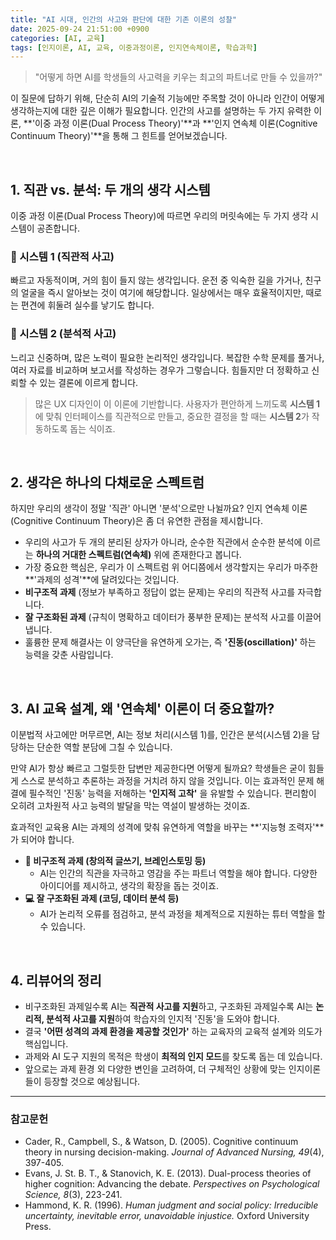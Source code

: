 ```yaml
---
title: "AI 시대, 인간의 사고와 판단에 대한 기존 이론의 성찰"
date: 2025-09-24 21:51:00 +0900
categories: [AI, 교육]
tags: [인지이론, AI, 교육, 이중과정이론, 인지연속체이론, 학습과학]
---
```


> "어떻게 하면 AI를 학생들의 사고력을 키우는 최고의 파트너로 만들 수 있을까?" 

이 질문에 답하기 위해, 단순히 AI의 기술적 기능에만 주목할 것이 아니라 인간이 어떻게 생각하는지에 대한 깊은 이해가 필요합니다. 인간의 사고를 설명하는 두 가지 유력한 이론, **'이중 과정 이론(Dual Process Theory)'**과 **'인지 연속체 이론(Cognitive Continuum Theory)'**을 통해 그 힌트를 얻어보겠습니다.

<br>

## 1. 직관 vs. 분석: 두 개의 생각 시스템

이중 과정 이론(Dual Process Theory)에 따르면 우리의 머릿속에는 두 가지 생각 시스템이 공존합니다.

### 🧠 시스템 1 (직관적 사고)
빠르고 자동적이며, 거의 힘이 들지 않는 생각입니다. 운전 중 익숙한 길을 가거나, 친구의 얼굴을 즉시 알아보는 것이 여기에 해당합니다. 일상에서는 매우 효율적이지만, 때로는 편견에 휘둘려 실수를 낳기도 합니다.

### 🤔 시스템 2 (분석적 사고)
느리고 신중하며, 많은 노력이 필요한 논리적인 생각입니다. 복잡한 수학 문제를 풀거나, 여러 자료를 비교하며 보고서를 작성하는 경우가 그렇습니다. 힘들지만 더 정확하고 신뢰할 수 있는 결론에 이르게 합니다.

> 많은 UX 디자인이 이 이론에 기반합니다. 사용자가 편안하게 느끼도록 **시스템 1**에 맞춰 인터페이스를 직관적으로 만들고, 중요한 결정을 할 때는 **시스템 2**가 작동하도록 돕는 식이죠.

<br>

## 2. 생각은 하나의 다채로운 스펙트럼

하지만 우리의 생각이 정말 '직관' 아니면 '분석'으로만 나뉠까요? 인지 연속체 이론(Cognitive Continuum Theory)은 좀 더 유연한 관점을 제시합니다.

- 우리의 사고가 두 개의 분리된 상자가 아니라, 순수한 직관에서 순수한 분석에 이르는 **하나의 거대한 스펙트럼(연속체)** 위에 존재한다고 봅니다.
- 가장 중요한 핵심은, 우리가 이 스펙트럼 위 어디쯤에서 생각할지는 우리가 마주한 **'과제의 성격'**에 달려있다는 것입니다.
- **비구조적 과제** (정보가 부족하고 정답이 없는 문제)는 우리의 직관적 사고를 자극합니다.
- **잘 구조화된 과제** (규칙이 명확하고 데이터가 풍부한 문제)는 분석적 사고를 이끌어냅니다.
- 훌륭한 문제 해결사는 이 양극단을 유연하게 오가는, 즉 **'진동(oscillation)'** 하는 능력을 갖춘 사람입니다.

<br>

## 3. AI 교육 설계, 왜 '연속체' 이론이 더 중요할까?

이분법적 사고에만 머무르면, AI는 정보 처리(시스템 1)를, 인간은 분석(시스템 2)을 담당하는 단순한 역할 분담에 그칠 수 있습니다.

만약 AI가 항상 빠르고 그럴듯한 답변만 제공한다면 어떻게 될까요? 학생들은 굳이 힘들게 스스로 분석하고 추론하는 과정을 거치려 하지 않을 것입니다. 이는 효과적인 문제 해결에 필수적인 '진동' 능력을 저해하는 **'인지적 고착'** 을 유발할 수 있습니다. 편리함이 오히려 고차원적 사고 능력의 발달을 막는 역설이 발생하는 것이죠.

효과적인 교육용 AI는 과제의 성격에 맞춰 유연하게 역할을 바꾸는 **'지능형 조력자'**가 되어야 합니다.

- **🎨 비구조적 과제 (창의적 글쓰기, 브레인스토밍 등)**
  - AI는 인간의 직관을 자극하고 영감을 주는 파트너 역할을 해야 합니다. 다양한 아이디어를 제시하고, 생각의 확장을 돕는 것이죠.
- **💻 잘 구조화된 과제 (코딩, 데이터 분석 등)**
  - AI가 논리적 오류를 점검하고, 분석 과정을 체계적으로 지원하는 튜터 역할을 할 수 있습니다.

<br>

## 4. 리뷰어의 정리

- 비구조화된 과제일수록 AI는 **직관적 사고를 지원**하고, 구조화된 과제일수록 AI는 **논리적, 분석적 사고를 지원**하여 학습자의 인지적 '진동'을 도와야 합니다.
- 결국 **'어떤 성격의 과제 환경을 제공할 것인가'** 하는 교육자의 교육적 설계와 의도가 핵심입니다.
- 과제와 AI 도구 지원의 목적은 학생이 **최적의 인지 모드**를 찾도록 돕는 데 있습니다.
- 앞으로는 과제 환경 외 다양한 변인을 고려하여, 더 구체적인 상황에 맞는 인지이론들이 등장할 것으로 예상됩니다.

---

### 참고문헌
- Cader, R., Campbell, S., & Watson, D. (2005). Cognitive continuum theory in nursing decision-making. *Journal of Advanced Nursing, 49*(4), 397-405.
- Evans, J. St. B. T., & Stanovich, K. E. (2013). Dual-process theories of higher cognition: Advancing the debate. *Perspectives on Psychological Science, 8*(3), 223-241.
- Hammond, K. R. (1996). *Human judgment and social policy: Irreducible uncertainty, inevitable error, unavoidable injustice.* Oxford University Press.
